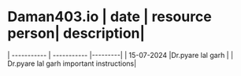 # Daman403.io                       | date | resource person| description|
| ----------- | ----------- |---------|
| 15-07-2024 |Dr.pyare lal garh  |
|  Dr.pyare lal garh important instructions|
